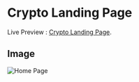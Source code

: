 # Crypto Landing Page

Live Preview : [Crypto Landing Page](https://crypto-landing-page-sg.netlify.app/).

## Image
![Home Page]()
